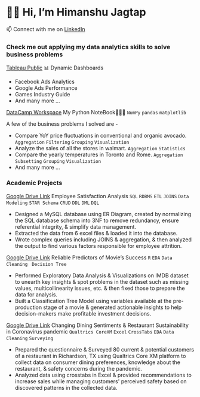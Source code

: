 # 👋🏻 Hi, I’m Himanshu Jagtap
📫 Connect with me on [LinkedIn](https://www.linkedin.com/in/himjthechangeagent/)


### Check me out applying my data analytics skills to solve business problems

[Tableau Public](https://public.tableau.com/app/profile/himanshu.jagtap/vizzes) 📊 Dynamic Dashboards
+ Facebook Ads Analytics
+ Google Ads Performance
+ Games Industry Guide
+ And many more ...

[DataCamp Workspace](https://app.datacamp.com/workspace/w/b5bae555-ed3a-45c8-a7f9-6e21b2de34b9) My Python NoteBook👨🏻‍💻 `NumPy` `pandas` `matplotlib`

A few of the business problems I solved are - 
+ Compare YoY price fluctuations in conventional and organic avocado. `Aggregation` `Filtering` `Grouping` `Visualization`
+ Analyze the sales of all the stores in walmart. `Aggregation` `Statistics`
+ Compare the yearly temperatures in Toronto and Rome. `Aggregation` `Subsetting` `Grouping` `Visualization`
+ And many more ...

### Academic Projects
[Google Drive Link](https://drive.google.com/file/d/16kcI5ctMw255DX2ALnOSXXv8sQuxqqHp/view) Employee Satisfaction Analysis `SQL` `RDBMS` `ETL` `JOINS` `Data Modeling` `STAR Schema` `CRUD` `DDL` `DML` `DQL`
+ Designed a MySQL database using ER Diagram, created by normalizing the SQL database schema into 3NF to remove redundancy, ensure referential integrity, & simplify data management.
+ Extracted the data from 6 excel files & loaded it into the database.
+ Wrote complex queries including JOINS & aggregation, & then analyzed the output to find various factors responsible for employee attrition.

[Google Drive Link](https://drive.google.com/drive/folders/1qbFxTUUbFIag9P-e1IpfrrPsOfs3T_y8?usp=sharing) Reliable Predictors of Movie’s Success
`R` `EDA` `Data Cleaning` ` Decision Tree`
+ Performed Exploratory Data Analysis & Visualizations on IMDB dataset to unearth key insights & spot problems in the dataset such as missing values, multicollinearity issues, etc. & then fixed those to prepare the data for analysis.
+ Built a Classification Tree Model using variables available at the pre-production stage of a movie & generated actionable insights to help decision-makers make profitable investment decisions.

[Google Drive Link](https://drive.google.com/file/d/16QUFwYoUaW1bjK_ZEEOLRfuLkDnYKxWn/view?usp=sharing) Changing Dining Sentiments & Restaurant Sustainability in Coronavirus pandemic `Qualtrics CoreXM` `Excel` `CrossTabs` `EDA` `Data Cleaning` `Surveying`
+ Prepared the questionnaire & Surveyed 80 current & potential customers of a restaurant in Richardson, TX using Qualtrics Core XM platform to collect data on consumer dining preferences, knowledge about the restaurant, & safety concerns during the pandemic.
+ Analyzed data using crosstabs in Excel & provided recommendations to increase sales while managing customers' perceived safety based on discovered patterns in the collected data.




<!---
HimJ379PRO/HimJ379PRO is a ✨ special ✨ repository because its `README.md` (this file) appears on your GitHub profile.
You can click the Preview link to take a look at your changes.
--->
